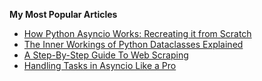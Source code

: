 **My Most Popular Articles**

- [How Python Asyncio Works: Recreating it from Scratch](https://jacobpadilla.com/articles/recreating-asyncio)
- [The Inner Workings of Python Dataclasses Explained](https://jacobpadilla.com/articles/python-dataclass-internals)
- [A Step-By-Step Guide To Web Scraping](https://jacobpadilla.com/articles/A-Guide-To-Web-Scraping)
- [Handling Tasks in Asyncio Like a Pro](https://jacobpadilla.com/articles/handling-asyncio-tasks)
